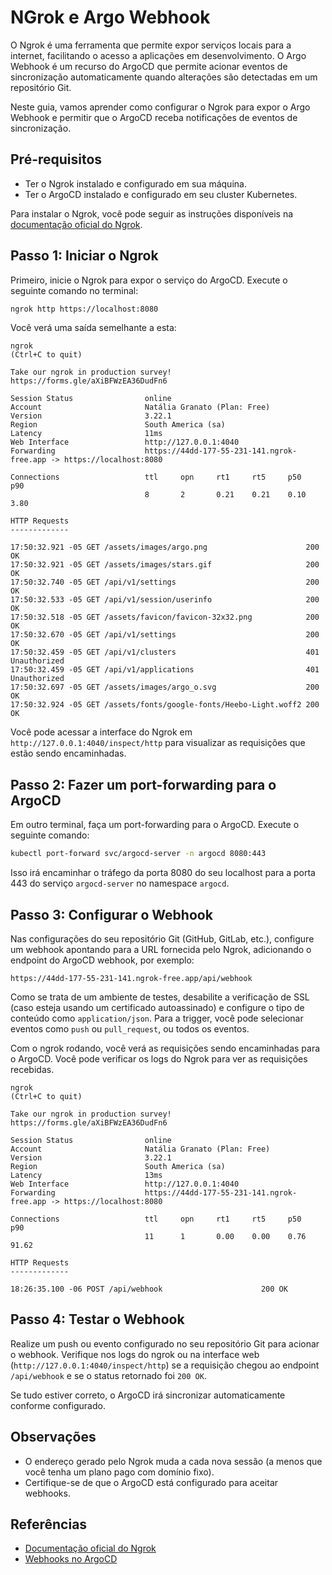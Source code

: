 # NGrok e Argo Webhook

O Ngrok é uma ferramenta que permite expor serviços locais para a internet, facilitando o acesso a aplicações em desenvolvimento. O Argo Webhook é um recurso do ArgoCD que permite acionar eventos de sincronização automaticamente quando alterações são detectadas em um repositório Git.

Neste guia, vamos aprender como configurar o Ngrok para expor o Argo Webhook e permitir que o ArgoCD receba notificações de eventos de sincronização.

## Pré-requisitos
- Ter o Ngrok instalado e configurado em sua máquina.
- Ter o ArgoCD instalado e configurado em seu cluster Kubernetes.

Para instalar o Ngrok, você pode seguir as instruções disponíveis na [documentação oficial do Ngrok](https://ngrok.com/docs/getting-started/installation).

## Passo 1: Iniciar o Ngrok

Primeiro, inicie o Ngrok para expor o serviço do ArgoCD. Execute o seguinte comando no terminal:

```bash
ngrok http https://localhost:8080
```

Você verá uma saída semelhante a esta:

```
ngrok                                                                                                                  (Ctrl+C to quit)

Take our ngrok in production survey! https://forms.gle/aXiBFWzEA36DudFn6

Session Status                online
Account                       Natália Granato (Plan: Free)
Version                       3.22.1
Region                        South America (sa)
Latency                       11ms
Web Interface                 http://127.0.0.1:4040
Forwarding                    https://44dd-177-55-231-141.ngrok-free.app -> https://localhost:8080

Connections                   ttl     opn     rt1     rt5     p50     p90
                              8       2       0.21    0.21    0.10    3.80

HTTP Requests
-------------

17:50:32.921 -05 GET /assets/images/argo.png                      200 OK
17:50:32.921 -05 GET /assets/images/stars.gif                     200 OK
17:50:32.740 -05 GET /api/v1/settings                             200 OK
17:50:32.533 -05 GET /api/v1/session/userinfo                     200 OK
17:50:32.518 -05 GET /assets/favicon/favicon-32x32.png            200 OK
17:50:32.670 -05 GET /api/v1/settings                             200 OK
17:50:32.459 -05 GET /api/v1/clusters                             401 Unauthorized
17:50:32.459 -05 GET /api/v1/applications                         401 Unauthorized
17:50:32.697 -05 GET /assets/images/argo_o.svg                    200 OK
17:50:32.924 -05 GET /assets/fonts/google-fonts/Heebo-Light.woff2 200 OK
```

Você pode acessar a interface do Ngrok em `http://127.0.0.1:4040/inspect/http` para visualizar as requisições que estão sendo encaminhadas.

## Passo 2: Fazer um port-forwarding para o ArgoCD
Em outro terminal, faça um port-forwarding para o ArgoCD. Execute o seguinte comando:

```bash
kubectl port-forward svc/argocd-server -n argocd 8080:443
```
Isso irá encaminhar o tráfego da porta 8080 do seu localhost para a porta 443 do serviço `argocd-server` no namespace `argocd`.


## Passo 3: Configurar o Webhook

Nas configurações do seu repositório Git (GitHub, GitLab, etc.), configure um webhook apontando para a URL fornecida pelo Ngrok, adicionando o endpoint do ArgoCD webhook, por exemplo:

```
https://44dd-177-55-231-141.ngrok-free.app/api/webhook
```

Como se trata de um ambiente de testes, desabilite a verificação de SSL (caso esteja usando um certificado autoassinado) e configure o tipo de conteúdo como `application/json`. Para a trigger, você pode selecionar eventos como `push` ou `pull_request`, ou todos os eventos.

Com o ngrok rodando, você verá as requisições sendo encaminhadas para o ArgoCD. Você pode verificar os logs do Ngrok para ver as requisições recebidas.

```
ngrok                                                                                                                  (Ctrl+C to quit)

Take our ngrok in production survey! https://forms.gle/aXiBFWzEA36DudFn6

Session Status                online
Account                       Natália Granato (Plan: Free)
Version                       3.22.1
Region                        South America (sa)
Latency                       13ms
Web Interface                 http://127.0.0.1:4040
Forwarding                    https://44dd-177-55-231-141.ngrok-free.app -> https://localhost:8080

Connections                   ttl     opn     rt1     rt5     p50     p90
                              11      1       0.00    0.00    0.76    91.62

HTTP Requests
-------------

18:26:35.100 -06 POST /api/webhook                      200 OK
```

## Passo 4: Testar o Webhook

Realize um push ou evento configurado no seu repositório Git para acionar o webhook. Verifique nos logs do ngrok ou na interface web (`http://127.0.0.1:4040/inspect/http`) se a requisição chegou ao endpoint `/api/webhook` e se o status retornado foi `200 OK`.

Se tudo estiver correto, o ArgoCD irá sincronizar automaticamente conforme configurado.

## Observações
- O endereço gerado pelo Ngrok muda a cada nova sessão (a menos que você tenha um plano pago com domínio fixo).
- Certifique-se de que o ArgoCD está configurado para aceitar webhooks.

## Referências
- [Documentação oficial do Ngrok](https://ngrok.com/docs)
- [Webhooks no ArgoCD](https://argo-cd.readthedocs.io/en/stable/user-guide/webhook/)